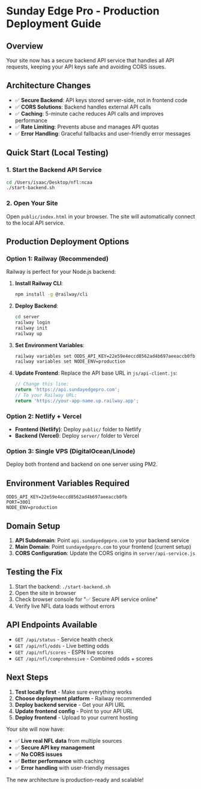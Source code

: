 # Sunday Edge Pro - Production Deployment Guide

## Overview
Your site now has a secure backend API service that handles all API requests, keeping your API keys safe and avoiding CORS issues.

## Architecture Changes
- ✅ **Secure Backend**: API keys stored server-side, not in frontend code
- ✅ **CORS Solutions**: Backend handles external API calls
- ✅ **Caching**: 5-minute cache reduces API calls and improves performance
- ✅ **Rate Limiting**: Prevents abuse and manages API quotas
- ✅ **Error Handling**: Graceful fallbacks and user-friendly error messages

## Quick Start (Local Testing)

### 1. Start the Backend API Service
```bash
cd /Users/isaac/Desktop/nfl:ncaa
./start-backend.sh
```

### 2. Open Your Site
Open `public/index.html` in your browser. The site will automatically connect to the local API service.

## Production Deployment Options

### Option 1: Railway (Recommended)
Railway is perfect for your Node.js backend:

1. **Install Railway CLI**:
   ```bash
   npm install -g @railway/cli
   ```

2. **Deploy Backend**:
   ```bash
   cd server
   railway login
   railway init
   railway up
   ```

3. **Set Environment Variables**:
   ```bash
   railway variables set ODDS_API_KEY=22e59e4eccd8562ad4b697aeeaccb0fb
   railway variables set NODE_ENV=production
   ```

4. **Update Frontend**: Replace the API base URL in `js/api-client.js`:
   ```javascript
   // Change this line:
   return 'https://api.sundayedgepro.com';
   // To your Railway URL:
   return 'https://your-app-name.up.railway.app';
   ```

### Option 2: Netlify + Vercel
- **Frontend (Netlify)**: Deploy `public/` folder to Netlify
- **Backend (Vercel)**: Deploy `server/` folder to Vercel

### Option 3: Single VPS (DigitalOcean/Linode)
Deploy both frontend and backend on one server using PM2.

## Environment Variables Required
```env
ODDS_API_KEY=22e59e4eccd8562ad4b697aeeaccb0fb
PORT=3001
NODE_ENV=production
```

## Domain Setup
1. **API Subdomain**: Point `api.sundayedgepro.com` to your backend service
2. **Main Domain**: Point `sundayedgepro.com` to your frontend (current setup)
3. **CORS Configuration**: Update the CORS origins in `server/api-service.js`

## Testing the Fix
1. Start the backend: `./start-backend.sh`
2. Open the site in browser
3. Check browser console for "✅ Secure API service online"
4. Verify live NFL data loads without errors

## API Endpoints Available
- `GET /api/status` - Service health check
- `GET /api/nfl/odds` - Live betting odds
- `GET /api/nfl/scores` - ESPN live scores
- `GET /api/nfl/comprehensive` - Combined odds + scores

## Next Steps
1. **Test locally first** - Make sure everything works
2. **Choose deployment platform** - Railway recommended
3. **Deploy backend service** - Get your API URL
4. **Update frontend config** - Point to your API URL
5. **Deploy frontend** - Upload to your current hosting

Your site will now have:
- ✅ **Live real NFL data** from multiple sources
- ✅ **Secure API key management** 
- ✅ **No CORS issues**
- ✅ **Better performance** with caching
- ✅ **Error handling** with user-friendly messages

The new architecture is production-ready and scalable!